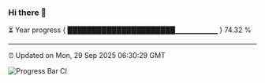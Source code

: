 ### Hi there 👋

⏳ Year progress { ██████████████████████▁▁▁▁▁▁▁▁ } 74.32 %

---

⏰ Updated on Mon, 29 Sep 2025 06:30:29 GMT

![Progress Bar CI](https://github.com/liununu/liununu/workflows/Progress%20Bar%20CI/badge.svg)
